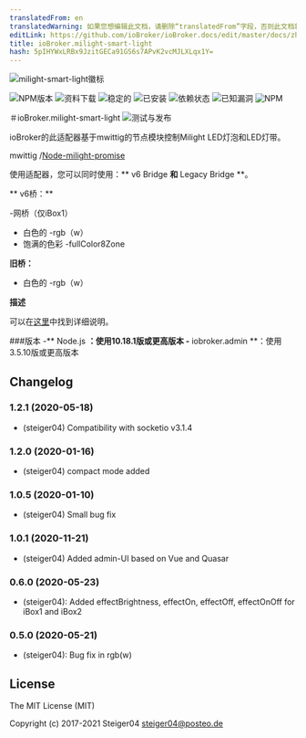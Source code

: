 ```yaml
---
translatedFrom: en
translatedWarning: 如果您想编辑此文档，请删除“translatedFrom”字段，否则此文档将再次自动翻译
editLink: https://github.com/ioBroker/ioBroker.docs/edit/master/docs/zh-cn/adapterref/iobroker.milight-smart-light/README.md
title: ioBroker.milight-smart-light
hash: 5pIHYWxLRBx9JzitGECa91GS6s7APvK2vcMJLXLqx1Y=
---
```

![milight-smart-light徽标](../../../en/adapterref/iobroker.milight-smart-light/admin/milight-smart-light.png)

![NPM版本](http://img.shields.io/npm/v/iobroker.milight-smart-light.svg)
![资料下载](https://img.shields.io/npm/dm/iobroker.milight-smart-light.svg)
![稳定的](http://iobroker.live/badges/milight-smart-light-stable.svg)
![已安装](http://iobroker.live/badges/milight-smart-light-installed.svg)
![依赖状态](https://img.shields.io/david/steiger04/iobroker.milight-smart-light.svg)
![已知漏洞](https://snyk.io/test/github/steiger04/ioBroker.milight-smart-light/badge.svg)
![NPM](https://nodei.co/npm/iobroker.milight-smart-light.png?downloads=true)

＃ioBroker.milight-smart-light
![测试与发布](https://github.com/steiger04/ioBroker.milight-smart-light/workflows/Test%20and%20Release/badge.svg)

ioBroker的此适配器基于mwittig的节点模块控制Milight LED灯泡和LED灯带。

mwittig /[Node-milight-promise](https://github.com/mwittig/node-milight-promise)

使用适配器，您可以同时使用：** v6 Bridge **和** Legacy Bridge **。

** v6桥：**

-网桥（仅iBox1）
- 白色的
-rgb（w）
- 饱满的色彩
-fullColor8Zone

**旧桥：**

- 白色的
-rgb（w）

**描述**

可以在[这里](https://steiger04.github.io/milight-smart-light-doku/)中找到详细说明。

###版本
-** Node.js **：使用10.18.1版或更高版本
-** iobroker.admin **：使用3.5.10版或更高版本

## Changelog
### 1.2.1 (2020-05-18)
- (steiger04) Compatibility with socketio v3.1.4
### 1.2.0 (2020-01-16)
- (steiger04) compact mode added
### 1.0.5 (2020-01-10)
- (steiger04) Small bug fix
### 1.0.1 (2020-11-21)
- (steiger04) Added admin-UI based on Vue and Quasar
### 0.6.0 (2020-05-23)
- (steiger04): Added effectBrightness, effectOn, effectOff, effectOnOff for iBox1 and iBox2

### 0.5.0 (2020-05-21)
- (steiger04): Bug fix in rgb(w)

## License

The MIT License (MIT)

Copyright (c) 2017-2021 Steiger04 <steiger04@posteo.de>